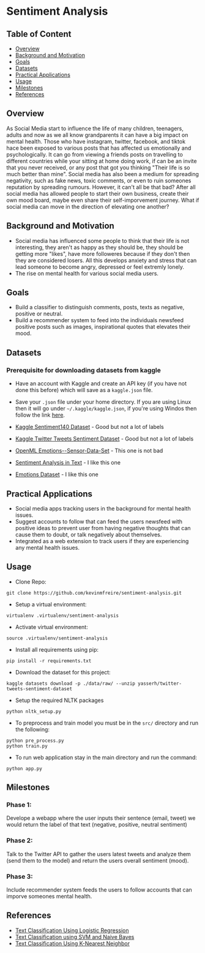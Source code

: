 # Sentiment Analysis

## Table of Content
* [Overview](https://github.com/kevinmfreire/sentiment-analysis#overview)
* [Background and Motivation](https://github.com/kevinmfreire/sentiment-analysis#background-and-motivation)
* [Goals](https://github.com/kevinmfreire/sentiment-analysis#goals)
* [Datasets](https://github.com/kevinmfreire/sentiment-analysis#datasets)
* [Practical Applications](https://github.com/kevinmfreire/sentiment-analysis#practical-applications)
* [Usage](https://github.com/kevinmfreire/sentiment-analysis#usage)
* [Milestones](https://github.com/kevinmfreire/sentiment-analysis#milestones)
* [References](https://github.com/kevinmfreire/sentiment-analysis#references)

## Overview

As Social Media start to influence the life of many children, teenagers, adults and now as we all know grandparents it can have a big impact on mental health.  Those who have instagram, twitter, facebook, and tiktok hace been exposed to various posts that has affected us emotionally and psychologically.  It can go from viewing a friends posts on travelling to different countries while your sitting at home doing work, if can be an invite that you never received, or any post that got you thinking "Their life is so much better than mine".  Social media has also been a medium for spreading negativity, such as fake news, toxic comments, or even to ruin someones reputation by spreading rumours. However, it can't all be that bad? After all social media has allowed people to start their own business, create their own mood board, maybe even share their self-imporvement journey.  What if social media can move in the direction of elevating one another?

## Background and Motivation

* Social media has influenced some people to think that their life is not interesting, they aren't as happy as they should be, they should be getting more "likes", have more followeres because if they don't then they are considered losers.  All this develops anxiety and stress that can lead someone to become angry, depressed or feel extremly lonely.
* The rise on mental health for various social media users.

## Goals

* Build a classifier to distinguish comments, posts, texts as negative, positive or neutral.
* Build a recommender system to feed into the individuals newsfeed positive posts such as images, inspirational quotes that elevates their mood.

## Datasets
### Prerequisite for downloading datasets from kaggle
* Have an account with Kaggle and create an API key (if you have not done this before) which will save as a `kaggle.json` file.
* Save your `.json` file under your home directory.  If you are using Linux then it will go under `~/.kaggle/kaggle.json`, if you're using Windos then follow the link [here](https://www.kaggle.com/docs/api).

* [Kaggle Sentiment140 Dataset](https://www.kaggle.com/datasets/kazanova/sentiment140) - Good but not a lot of labels
* [Kaggle Twitter Tweets Sentiment Dataset](https://www.kaggle.com/datasets/yasserh/twitter-tweets-sentiment-dataset) - Good but not a lot of labels
* [OpenML Emotions--Sensor-Data-Set](https://www.openml.org/search?type=data&status=active&id=43756) - This one is not bad
* [Sentiment Analysis in Text](https://data.world/crowdflower/sentiment-analysis-in-text) - I like this one
* [Emotions Dataset](https://www.kaggle.com/datasets/praveengovi/emotions-dataset-for-nlp) - I like this one

## Practical Applications
* Social media apps tracking users in the background for mental health issues.
* Suggest accounts to follow that can feed the users newsfeed with positive ideas to prevent user from having negative thoughts that can cause them to doubt, or talk negatively about themselves.
* Integrated as a web extension to track users if they are experiencing any mental health issues.

## Usage
* Clone Repo:
```
git clone https://github.com/kevinmfreire/sentiment-analysis.git
```

* Setup a virtual environment: 
```
virtualenv .virtualenv/sentiment-analysis
```

* Activate virtual environment:
```
source .virtualenv/sentiment-analysis
```

* Install all requirements using pip:
```
pip install -r requirements.txt
```

* Download the dataset for this project:

```
kaggle datasets download -p ./data/raw/ --unzip yasserh/twitter-tweets-sentiment-dataset
```

* Setup the required NLTK packages
```
python nltk_setup.py
```

* To preprocess and train model you must be in the `src/` directory and run the following:
```
python pre_process.py
python train.py

```

* To run web application stay in the main directory and run the command:
```
python app.py
```

## Milestones
### Phase 1:
Develope a webapp  where the user inputs their sentence (email, tweet) we would return the label of that text (negative, positive, neutral sentiment)

### Phase 2:
Talk to the Twitter API to gather the users latest tweets and analyze them (send them to the model) and return the users overall sentiment (mood).

### Phase 3:
Include recommender system feeds the users to follow accounts that can imporve someones mental health.

## References
* [Text Classification Using Logistic Regression](https://medium.com/analytics-vidhya/applying-text-classification-using-logistic-regression-a-comparison-between-bow-and-tf-idf-1f1ed1b83640)
* [Text Classification using SVM and Naive Bayes](https://medium.com/@bedigunjit/simple-guide-to-text-classification-nlp-using-svm-and-naive-bayes-with-python-421db3a72d34)
* [Text Classification Using K-Nearest Neighbor](https://medium.com/@ashins1997/text-classification-456513e18893)
